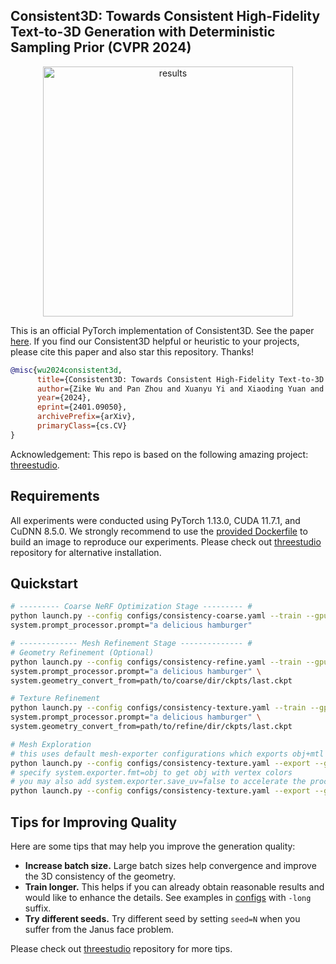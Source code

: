 ## Consistent3D: Towards Consistent High-Fidelity Text-to-3D Generation with Deterministic Sampling Prior (CVPR 2024)

<div  align="center">    
<img src="./load/assets.gif" alt="results" width="400">
</div>

This is an official PyTorch implementation of Consistent3D. See the paper [here](https://arxiv.org/abs/2401.09050). If you find our Consistent3D helpful or heuristic to your projects, please cite this paper and also star this repository. Thanks!

```bibtex
@misc{wu2024consistent3d,
      title={Consistent3D: Towards Consistent High-Fidelity Text-to-3D Generation with Deterministic Sampling Prior}, 
      author={Zike Wu and Pan Zhou and Xuanyu Yi and Xiaoding Yuan and Hanwang Zhang},
      year={2024},
      eprint={2401.09050},
      archivePrefix={arXiv},
      primaryClass={cs.CV}
}
```

Acknowledgement: This repo is based on the following amazing project: [threestudio](https://github.com/threestudio-project/threestudio).

## Requirements
All experiments were conducted using PyTorch 1.13.0, CUDA 11.7.1, and CuDNN 8.5.0. We strongly recommend to use the [provided Dockerfile](./docker/Dockerfile) to build an image to reproduce our experiments.
Please check out [threestudio](https://github.com/threestudio-project/threestudio) repository for alternative installation.

## Quickstart
```.bash
# --------- Coarse NeRF Optimization Stage --------- #
python launch.py --config configs/consistency-coarse.yaml --train --gpu 0 \
system.prompt_processor.prompt="a delicious hamburger"

# ------------- Mesh Refinement Stage -------------- #
# Geometry Refinement (Optional)
python launch.py --config configs/consistency-refine.yaml --train --gpu 0 \
system.prompt_processor.prompt="a delicious hamburger" \
system.geometry_convert_from=path/to/coarse/dir/ckpts/last.ckpt

# Texture Refinement
python launch.py --config configs/consistency-texture.yaml --train --gpu 0 \
system.prompt_processor.prompt="a delicious hamburger" \
system.geometry_convert_from=path/to/refine/dir/ckpts/last.ckpt

# Mesh Exploration
# this uses default mesh-exporter configurations which exports obj+mtl
python launch.py --config configs/consistency-texture.yaml --export --gpu 0 resume=path/to/refine/dir/ckpts/last.ckpt system.exporter_type=mesh-exporter
# specify system.exporter.fmt=obj to get obj with vertex colors
# you may also add system.exporter.save_uv=false to accelerate the process, suitable for a quick peek of the result
python launch.py --config configs/consistency-texture.yaml --export --gpu 0 resume=path/to/refine/dir/ckpts/last.ckpt system.exporter_type=mesh-exporter system.exporter.fmt=obj

```



## Tips for Improving Quality
Here are some tips that may help you improve the generation quality:
- **Increase batch size.** Large batch sizes help convergence and improve the 3D consistency of the geometry. 
- **Train longer.** This helps if you can already obtain reasonable results and would like to enhance the details. See examples in [configs](./configs) with `-long` suffix.
- **Try different seeds.** Try different seed by setting `seed=N` when you suffer from the Janus face problem. 

Please check out [threestudio](https://github.com/threestudio-project/threestudio) repository for more tips.
